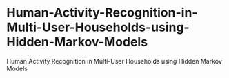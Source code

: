 # Human-Activity-Recognition-in-Multi-User-Households-using-Hidden-Markov-Models
Human Activity Recognition in Multi-User Households using Hidden Markov Models
